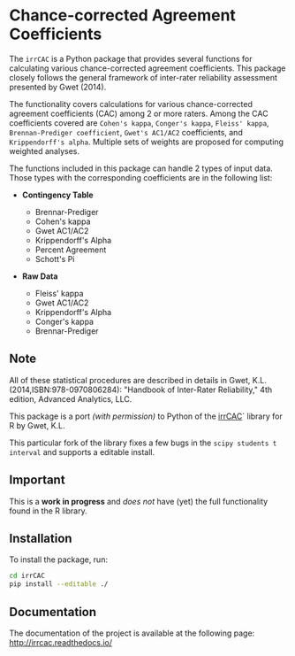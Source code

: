 # Chance-corrected Agreement Coefficients
The `irrCAC` is a Python package that provides several functions for
calculating various chance-corrected agreement coefficients. This package
closely follows the general framework of inter-rater reliability assessment
presented by Gwet (2014).

The functionality covers calculations for various chance-corrected agreement
coefficients (CAC) among 2 or more raters. Among the CAC coefficients covered
are `Cohen's kappa`, `Conger's kappa`, `Fleiss' kappa`, `Brennan-Prediger coefficient`,
`Gwet's AC1/AC2` coefficients, and `Krippendorff's alpha`. Multiple sets of weights
are proposed for computing weighted analyses.

The functions included in this package can handle 2 types of input data. Those
types with the corresponding coefficients are in the following list:

- **Contingency Table**
  - Brennar-Prediger
  - Cohen's kappa
  - Gwet AC1/AC2
  - Krippendorff's Alpha
  - Percent Agreement
  - Schott's Pi

- **Raw Data**
  - Fleiss' kappa
  - Gwet AC1/AC2
  - Krippendorff's Alpha
  - Conger's kappa
  - Brennar-Prediger

## Note
All of these statistical procedures are described in details in
Gwet, K.L. (2014,ISBN:978-0970806284):
"Handbook of Inter-Rater Reliability," 4th edition, Advanced Analytics, LLC.

This package is a port _(with permission)_ to Python of the
[irrCAC](https://github.com/kgwet/irrCAC)` library for R by Gwet, K.L.

This particular fork of the library fixes a few bugs in the `scipy students t interval`
and supports a editable install.

## Important
This is a **work in progress** and _does not_ have (yet) the full
functionality found in the R library.

## Installation
To install the package, run:

```bash
cd irrCAC
pip install --editable ./
```

## Documentation
The documentation of the project is available at the following page:
http://irrcac.readthedocs.io/
